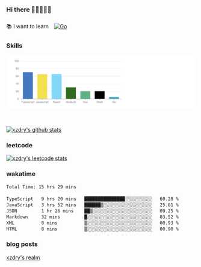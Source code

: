 ### Hi there 👋👋👋👋👋

 :books: I want to learn <a href="https://go.dev/" target="_blank"><img style="margin: 10px" src="https://profilinator.rishav.dev/skills-assets/go-original.svg" alt="Go" height="50" /></a>  

### Skills
![](img/2022-09-05-22-04-20.png)

<br />

[![xzdry's github stats](https://github-readme-stats.vercel.app/api?username=xzdry&count_private=true&show_icons=true&theme=vue)](https://github.com/xzdry)

### leetcode
[![xzdry's leetcode stats](https://leetcard.jacoblin.cool/xzdry-2?theme=light&font=Anek%20Kannada&site=cn)](https://leetcode.cn/u/xzdry-2/)

### wakatime
<!--START_SECTION:waka-->

```text
Total Time: 15 hrs 29 mins

TypeScript   9 hrs 20 mins   ███████████████░░░░░░░░░░   60.28 %
JavaScript   3 hrs 52 mins   ██████▒░░░░░░░░░░░░░░░░░░   25.01 %
JSON         1 hr 26 mins    ██▒░░░░░░░░░░░░░░░░░░░░░░   09.25 %
Markdown     32 mins         █░░░░░░░░░░░░░░░░░░░░░░░░   03.52 %
XML          8 mins          ▒░░░░░░░░░░░░░░░░░░░░░░░░   00.93 %
HTML         8 mins          ▒░░░░░░░░░░░░░░░░░░░░░░░░   00.90 %
```

<!--END_SECTION:waka-->

### blog posts
[xzdry's realm](https://www.justdry.net/)
